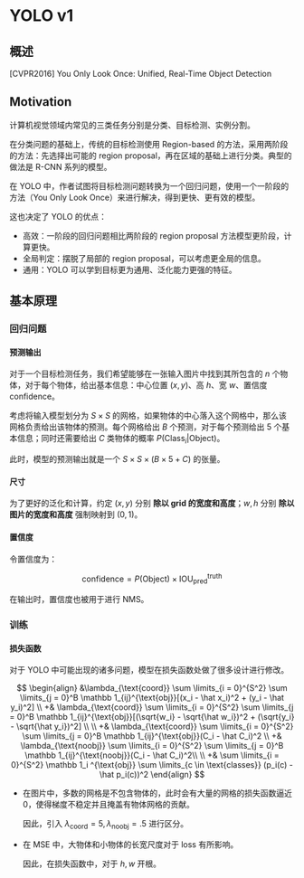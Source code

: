 # YOLO v1

## 概述

[CVPR2016] You Only Look Once: Unified, Real-Time Object Detection


## Motivation

计算机视觉领域内常见的三类任务分别是分类、目标检测、实例分割。

在分类问题的基础上，传统的目标检测使用 Region-based 的方法，采用两阶段的方法：先选择出可能的 region proposal，再在区域的基础上进行分类。典型的做法是 R-CNN 系列的模型。

在 YOLO 中，作者试图将目标检测问题转换为一个回归问题，使用一个一阶段的方法（You Only Look Once）来进行解决，得到更快、更有效的模型。

这也决定了 YOLO 的优点：

- 高效：一阶段的回归问题相比两阶段的 region proposal 方法模型更阶段，计算更快。
- 全局判定：摆脱了局部的 region proposal，可以考虑更全局的信息。
- 通用：YOLO 可以学到目标更为通用、泛化能力更强的特征。



## 基本原理

### 回归问题

#### 预测输出

对于一个目标检测任务，我们希望能够在一张输入图片中找到其所包含的 $n$ 个物体，对于每个物体，给出基本信息：中心位置 $(x, y)$、高 $h$、宽 $w$、置信度 $\text{confidence}$。

考虑将输入模型划分为 $S \times S$ 的网格，如果物体的中心落入这个网格中，那么该网格负责给出该物体的预测。每个网格给出 $B$ 个预测，对于每个预测给出 $5$ 个基本信息；同时还需要给出 $C$ 类物体的概率 $P(\text{Class}_i | \text{Object})$。

此时，模型的预测输出就是一个 $S \times S \times (B \times 5 + C)$ 的张量。



#### 尺寸

为了更好的泛化和计算，约定 $(x, y)$ 分别 **除以 grid 的宽度和高度**；$w, h$ 分别 **除以图片的宽度和高度** 强制映射到 $(0, 1)$。



#### 置信度

令置信度为：

$$
\text{confidence} = P(\text{Object}) \times \text{IOU}_{\text{pred}}^{\text{truth}}
$$

在输出时，置信度也被用于进行 NMS。



### 训练

#### 损失函数

对于 YOLO 中可能出现的诸多问题，模型在损失函数处做了很多设计进行修改。

$$
\begin{align}
&\lambda_{\text{coord}} \sum \limits_{i = 0}^{S^2} \sum \limits_{j = 0}^B \mathbb 1_{ij}^{\text{obj}}[(x_i - \hat x_i)^2 + (y_i - \hat y_i)^2] \\
+& \lambda_{\text{coord}} \sum \limits_{i = 0}^{S^2} \sum \limits_{j = 0}^B \mathbb 1_{ij}^{\text{obj}}[(\sqrt{w_i} - \sqrt{\hat w_i})^2 + (\sqrt{y_i} - \sqrt{\hat y_i})^2] \\ \\
+& \lambda_{\text{coord}} \sum \limits_{i = 0}^{S^2} \sum \limits_{j = 0}^B \mathbb 1_{ij}^{\text{obj}}(C_i - \hat C_i)^2 \\
+& \lambda_{\text{noobj}} \sum \limits_{i = 0}^{S^2} \sum \limits_{j = 0}^B \mathbb 1_{ij}^{\text{noobj}}(C_i - \hat C_i)^2\\ \\
+& \sum \limits_{i = 0}^{S^2} \mathbb 1_i ^{\text{obj}} \sum \limits_{c \in \text{classes}} (p_i(c) - \hat p_i(c))^2
\end{align}
$$

- 在图片中，多数的网格是不包含物体的，此时会有大量的网格的损失函数逼近 $0$，使得梯度不稳定并且掩盖有物体网格的贡献。

  因此，引入 $\lambda_\text{coord}=5, \lambda_{\text{noobj}} = .5$  进行区分。

- 在 MSE 中，大物体和小物体的长宽尺度对于 loss 有所影响。

  因此，在损失函数中，对于 $h, w$ 开根。